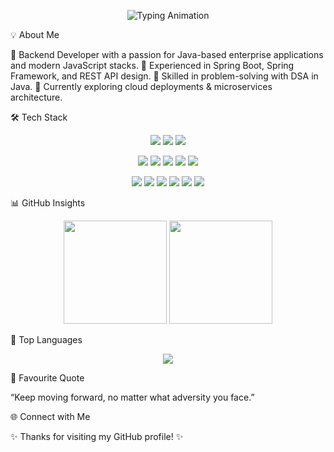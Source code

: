 <p align="center">
  <img src="https://readme-typing-svg.demolab.com?font=JetBrains+Mono&size=32&pause=1000&color=00F7FF&center=true&vCenter=true&width=800&lines=Aginas+B" alt="Typing Animation" />
</p>


💡 About Me

🔹 Backend Developer with a passion for Java-based enterprise applications and modern JavaScript stacks.
🔹 Experienced in Spring Boot, Spring Framework, and REST API design.
🔹 Skilled in problem-solving with DSA in Java.
🔹 Currently exploring cloud deployments & microservices architecture.

🛠 Tech Stack
<p align="center"> <img src="https://img.shields.io/badge/Java-ED8B00?style=for-the-badge&logo=openjdk&logoColor=white" /> <img src="https://img.shields.io/badge/Python-3776AB?style=for-the-badge&logo=python&logoColor=white" /> <img src="https://img.shields.io/badge/JavaScript-F7DF1E?style=for-the-badge&logo=javascript&logoColor=black" /> </p> <p align="center"> <img src="https://img.shields.io/badge/Spring_Boot-6DB33F?style=for-the-badge&logo=springboot&logoColor=white" /> <img src="https://img.shields.io/badge/Spring_Framework-6DB33F?style=for-the-badge&logo=spring&logoColor=white" /> <img src="https://img.shields.io/badge/Express.js-000000?style=for-the-badge&logo=express&logoColor=white" /> <img src="https://img.shields.io/badge/Node.js-339933?style=for-the-badge&logo=nodedotjs&logoColor=white" /> <img src="https://img.shields.io/badge/React-61DAFB?style=for-the-badge&logo=react&logoColor=black" /> </p> <p align="center"> <img src="https://img.shields.io/badge/Bootstrap-7952B3?style=for-the-badge&logo=bootstrap&logoColor=white" /> <img src="https://img.shields.io/badge/Git-F05032?style=for-the-badge&logo=git&logoColor=white" /> <img src="https://img.shields.io/badge/GitHub-181717?style=for-the-badge&logo=github&logoColor=white" /> <img src="https://img.shields.io/badge/Postman-FF6C37?style=for-the-badge&logo=postman&logoColor=white" /> <img src="https://img.shields.io/badge/VS_Code-0078D4?style=for-the-badge&logo=visualstudiocode&logoColor=white" /> <img src="https://img.shields.io/badge/IntelliJ_IDEA-000000?style=for-the-badge&logo=intellijidea&logoColor=white" /> </p>
📊 GitHub Insights
<p align="center"> <img height="165" src="https://github-readme-stats.vercel.app/api?username=aginasb2109&show_icons=true&rank_icon=github&theme=tokyonight" /> <img height="165" src="https://streak-stats.demolab.com?user=aginasb2109&theme=tokyonight" /> </p>
🚀 Top Languages
<p align="center"> <img src="https://github-readme-stats.vercel.app/api/top-langs/?username=aginasb2109&layout=compact&theme=tokyonight" /> </p>
💬 Favourite Quote

“Keep moving forward, no matter what adversity you face.”

🌐 Connect with Me




✨ Thanks for visiting my GitHub profile! ✨
